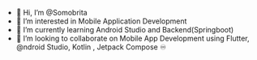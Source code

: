 - 👋 Hi, I’m @Somobrita
- 👀 I’m interested in Mobile Application Development
- 🌱 I’m currently learning Android Studio and Backend(Springboot)
- 💞️ I’m looking to collaborate on Mobile App Development
 using Flutter, @ndroid Studio, Kotlin , Jetpack Compose ♾️

<!---
Somobrita/Somobrita is a ✨ special ✨ repository because its `README.md` (this file) appears on your GitHub profile.
You can click the Preview link to take a look at your changes.
--->
